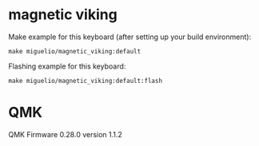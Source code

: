 # magnetic viking

Make example for this keyboard (after setting up your build environment):

    make miguelio/magnetic_viking:default

Flashing example for this keyboard:

    make miguelio/magnetic_viking:default:flash

# QMK
QMK Firmware 0.28.0
version 1.1.2
